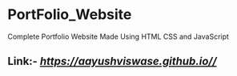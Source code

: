 # PortFolio_Website
Complete Portfolio Website Made Using HTML CSS and JavaScript

## Link:- *https://aayushviswase.github.io//*
